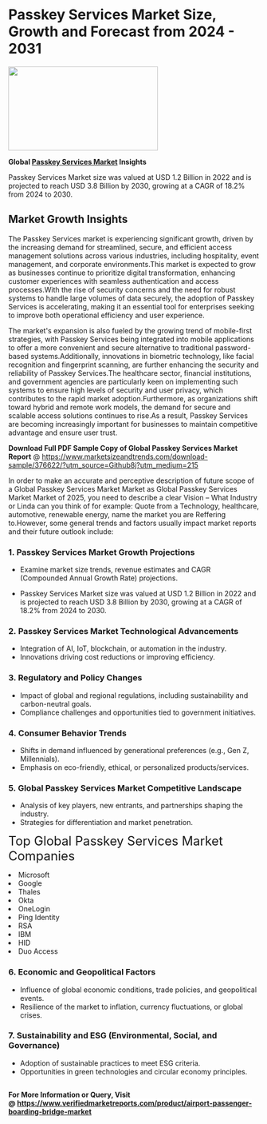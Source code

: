 <H1>Passkey Services Market Size, Growth and Forecast from 2024 - 2031</H1><img class="aligncenter size-medium wp-image-584254" src="https://thirdeyenews.in/wp-content/uploads/2024/09/Global-Market-Research-300x168.jpeg" alt="" width="300" height="168" /><p><strong>Global&nbsp;<a href="https://www.marketsizeandtrends.com/download-sample/376622/?utm_source=Github8j?utm_medium=215">Passkey Services Market</a> Insights</strong></p><p>Passkey Services Market size was valued at USD 1.2 Billion in 2022 and is projected to reach USD 3.8 Billion by 2030, growing at a CAGR of 18.2% from 2024 to 2030.</p><p><h2>Market Growth Insights</h2> <p>The Passkey Services market is experiencing significant growth, driven by the increasing demand for streamlined, secure, and efficient access management solutions across various industries, including hospitality, event management, and corporate environments.This market is expected to grow as businesses continue to prioritize digital transformation, enhancing customer experiences with seamless authentication and access processes.With the rise of security concerns and the need for robust systems to handle large volumes of data securely, the adoption of Passkey Services is accelerating, making it an essential tool for enterprises seeking to improve both operational efficiency and user experience.</p> <p>The market's expansion is also fueled by the growing trend of mobile-first strategies, with Passkey Services being integrated into mobile applications to offer a more convenient and secure alternative to traditional password-based systems.Additionally, innovations in biometric technology, like facial recognition and fingerprint scanning, are further enhancing the security and reliability of Passkey Services.The healthcare sector, financial institutions, and government agencies are particularly keen on implementing such systems to ensure high levels of security and user privacy, which contributes to the rapid market adoption.Furthermore, as organizations shift toward hybrid and remote work models, the demand for secure and scalable access solutions continues to rise.As a result, Passkey Services are becoming increasingly important for businesses to maintain competitive advantage and ensure user trust.</p> <p><span class=""><strong>Download Full PDF Sample Copy of Global Passkey Services Market Report</strong> @ <a href="https://www.marketsizeandtrends.com/download-sample/376622/?utm_source=Github8j?utm_medium=215" target="_blank">https://www.marketsizeandtrends.com/download-sample/376622/?utm_source=Github8j?utm_medium=215</a></span></p><p>In order to make an accurate and perceptive description of future scope of a Global&nbsp;Passkey Services Market Market as Global&nbsp;Passkey Services Market Market of 2025, you need to describe a clear Vision &ndash; What Industry or Linda can you think of for example: Quote from a Technology, healthcare, automotive, renewable energy, name the market you are Reffering to.However, some general trends and factors usually impact market reports and their future outlook include:</p><h3>1.&nbsp;<strong>Passkey Services Market Growth Projections</strong></h3><ul><li>Examine market size trends, revenue estimates and CAGR (Compounded Annual Growth Rate) projections.</li><li><p>Passkey Services Market size was valued at USD 1.2 Billion in 2022 and is projected to reach USD 3.8 Billion by 2030, growing at a CAGR of 18.2% from 2024 to 2030.</p></li></ul><h3>2.&nbsp;<strong>Passkey Services Market Technological Advancements</strong></h3><ul><li>Integration of AI, IoT, blockchain, or automation in the industry.</li><li>Innovations driving cost reductions or improving efficiency.</li></ul><h3>3.&nbsp;<strong>Regulatory and Policy Changes</strong></h3><ul><li>Impact of global and regional regulations, including sustainability and carbon-neutral goals.</li><li>Compliance challenges and opportunities tied to government initiatives.</li></ul><h3>4.&nbsp;<strong>Consumer Behavior Trends</strong></h3><ul><li>Shifts in demand influenced by generational preferences (e.g., Gen Z, Millennials).</li><li>Emphasis on eco-friendly, ethical, or personalized products/services.</li></ul><h3>5.&nbsp;<strong>Global Passkey Services Market Competitive Landscape</strong></h3><ul><li>Analysis of key players, new entrants, and partnerships shaping the industry.</li><li>Strategies for differentiation and market penetration.</li></ul><p data-pm-slice="1 1 []"><span style="color: inherit; font-family: inherit; font-size: 25px;">Top Global Passkey Services Market Companies</span></p><div class="" data-test-id=""><p><li>Microsoft</li><li> Google</li><li> Thales</li><li> Okta</li><li> OneLogin</li><li> Ping Identity</li><li> RSA</li><li> IBM</li><li> HID</li><li> Duo Access</li></p></div><h3>6.&nbsp;<strong>Economic and Geopolitical Factors</strong></h3><ul><li>Influence of global economic conditions, trade policies, and geopolitical events.</li><li>Resilience of the market to inflation, currency fluctuations, or global crises.</li></ul><h3>7.&nbsp;<strong>Sustainability and ESG (Environmental, Social, and Governance)</strong></h3><ul><li>Adoption of sustainable practices to meet ESG criteria.</li><li>Opportunities in green technologies and circular economy principles.</li></ul><h2><strong style="font-size: 14px;">For More Information or Query, Visit @&nbsp;</strong><a style="background-color: #ffffff; font-size: 14px;" href="https://www.marketsizeandtrends.com/report/passkey-services-market/" target="_blank">https://www.verifiedmarketreports.com/product/airport-passenger-boarding-bridge-market</a></h2>